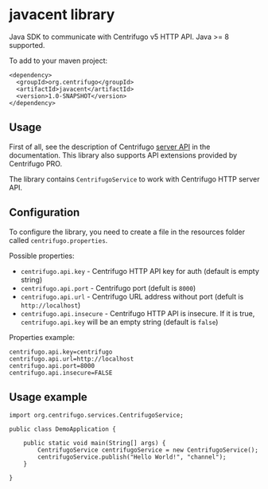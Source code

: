 # javacent library

Java SDK to communicate with Centrifugo v5 HTTP API. Java >= 8 supported.

To add to your maven project:
```
<dependency>
  <groupId>org.centrifugo</groupId>
  <artifactId>javacent</artifactId>
  <version>1.0-SNAPSHOT</version>
</dependency>
```

## Usage

First of all, see the description of Centrifugo [server API](https://centrifugal.dev/docs/server/server_api) in the documentation. This library also supports API extensions provided by Centrifugo PRO.

The library contains `CentrifugoService` to work with Centrifugo HTTP server API.

## Configuration

To configure the library, you need to create a file in the resources folder called `centrifugo.properties`.

Possible properties:
* `centrifugo.api.key` - Centrifugo HTTP API key for auth (default is empty string)
* `centrifugo.api.port` - Centrifugo port (defult is `8000`)
* `centrifugo.api.url` - Centrifugo URL address without port (defult is `http://localhost`)
* `centrifugo.api.insecure` - Centrifugo HTTP API is insecure. If it is true, `centrifugo.api.key` will be an empty string (default is `false`)

Properties example:

```
centrifugo.api.key=centrifugo
centrifugo.api.url=http://localhost
centrifugo.api.port=8000
centrifugo.api.insecure=FALSE
```

## Usage example

```
import org.centrifugo.services.CentrifugoService;

public class DemoApplication {

    public static void main(String[] args) {
        CentrifugoService centrifugoService = new CentrifugoService();
        centrifugoService.publish("Hello World!", "channel");
    }

}
```
